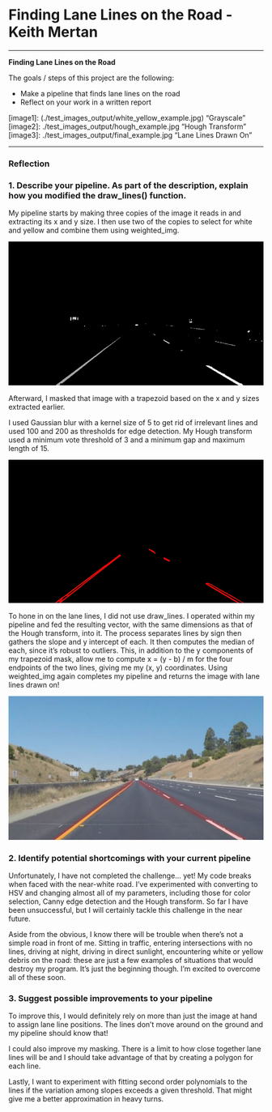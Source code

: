 # **Finding Lane Lines on the Road - Keith Mertan** 

---

**Finding Lane Lines on the Road**

The goals / steps of this project are the following:
* Make a pipeline that finds lane lines on the road
* Reflect on your work in a written report


[//]: # (Image References)

[image1]: (./test_images_output/white_yellow_example.jpg) “Grayscale”
[image2]: ./test_images_output/hough_example.jpg “Hough Transform”
[image3]: ./test_images_output/final_example.jpg “Lane Lines Drawn On”


---

### Reflection

### 1. Describe your pipeline. As part of the description, explain how you modified the draw_lines() function.

My pipeline starts by making three copies of the image it reads in and extracting its x and y size. I then use two of the copies to select for white and yellow and combine them using weighted_img. 

![White and Yellow Filter](./test_images_output/white_yellow_example.jpg)

Afterward, I masked that image with a trapezoid based on the x and y sizes extracted earlier.

I used Gaussian blur with a kernel size of 5 to get rid of irrelevant lines and used 100 and 200 as thresholds for edge detection. My Hough transform used a minimum vote threshold of 3 and a minimum gap and maximum length of 15. 

![Hough Transform](./test_images_output/hough_example.jpg)

To hone in on the lane lines, I did not use draw_lines. I operated within my pipeline and fed the resulting vector, with the same dimensions as that of the Hough transform, into it. The process separates lines by sign then gathers the slope and y intercept of each. It then computes the median of each, since it’s robust to outliers. This, in addition to the y components of my trapezoid mask, allow me to compute x = (y - b) / m for the four endpoints of the two lines, giving me my (x, y) coordinates. Using weighted_img again completes my pipeline and returns the image with lane lines drawn on!

![Lane Lines Drawn On](./test_images_output/final_example.jpg)


### 2. Identify potential shortcomings with your current pipeline


Unfortunately, I have not completed the challenge… yet! My code breaks when faced with the near-white road. I’ve experimented with converting to HSV and changing almost all of my parameters, including those for color selection, Canny edge detection and the Hough transform. So far I have been unsuccessful, but I will certainly tackle this challenge in the near future.

Aside from the obvious, I know there will be trouble when there’s not a simple road in front of me. Sitting in traffic, entering intersections with no lines, driving at night, driving in direct sunlight, encountering white or yellow debris on the road: these are just a few examples of situations that would destroy my program. It’s just the beginning though. I’m excited to overcome all of these soon.


### 3. Suggest possible improvements to your pipeline

To improve this, I would definitely rely on more than just the image at hand to assign lane line positions. The lines don’t move around on the ground and my pipeline should know that! 

I could also improve my masking. There is a limit to how close together lane lines will be and I should take advantage of that by creating a polygon for each line. 

Lastly, I want to experiment with fitting second order polynomials to the lines if the variation among slopes exceeds a given threshold. That might give me a better approximation in heavy turns.

